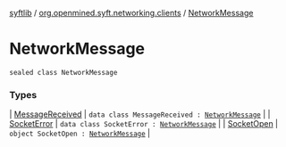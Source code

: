 [syftlib](../../index.md) / [org.openmined.syft.networking.clients](../index.md) / [NetworkMessage](./index.md)

# NetworkMessage

`sealed class NetworkMessage`

### Types

| [MessageReceived](-message-received/index.md) | `data class MessageReceived : `[`NetworkMessage`](./index.md) |
| [SocketError](-socket-error/index.md) | `data class SocketError : `[`NetworkMessage`](./index.md) |
| [SocketOpen](-socket-open.md) | `object SocketOpen : `[`NetworkMessage`](./index.md) |

